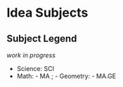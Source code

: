 # Idea Subjects

## Subject Legend
*work in progress*
- Science: SCI
- Math: - MA ; - Geometry: - MA.GE
